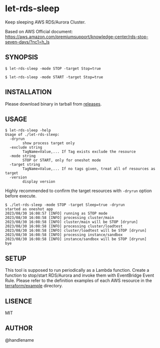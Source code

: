 # let-rds-sleep

Keep sleeping AWS RDS/Aurora Cluster.

Based on AWS Official document: https://aws.amazon.com/premiumsupport/knowledge-center/rds-stop-seven-days/?nc1=h_ls

## SYNOPSIS

```console
$ let-rds-sleep -mode STOP -target Stop=true
```

```console
$ let-rds-sleep -mode START -target Stop=true
```

## INSTALLATION

Please download binary in tarball from [releases](https://github.com/handlename/let-rds-sleep/releases).

## USAGE

```console
$ let-rds-sleep -help
Usage of ./let-rds-sleep:
  -dryrun
    	show process target only
  -exclude string
    	TagName=Value,... If Tag exists exclude the resource
  -mode string
    	STOP or START, only for oneshot mode
  -target string
    	TagName=Value,... If no tags given, treat all of resources as target
  -version
    	display version
```

Highly recommended to confirm the target resources with `-dryrun` option before execute.

```console
$ ./let-rds-sleep -mode STOP -target Sleep=true -dryrun
started as oneshot app
2023/08/30 16:08:57 [INFO] running as STOP mode
2023/08/30 16:08:58 [INFO] processing cluster/main
2023/08/30 16:08:58 [INFO] cluster/main will be STOP [dryrun]
2023/08/30 16:08:58 [INFO] processing cluster/loadtest
2023/08/30 16:08:58 [INFO] cluster/loadtest will be STOP [dryrun]
2023/08/30 16:08:58 [INFO] processing instance/sandbox
2023/08/30 16:08:58 [INFO] instance/sandbox will be STOP [dryrun]
bye
```

## SETUP

This tool is supposed to run periodically as a Lambda function.
Create a function to stop/start RDS/Aurora and invoke them with EventBridge Event Rule.
Please refer to the definition examples of each AWS resource in the [terraform/example](https://github.com/handlename/let-rds-sleep/tree/main/terraform/example) directory.

## LISENCE

MIT

## AUTHOR

@handlename
